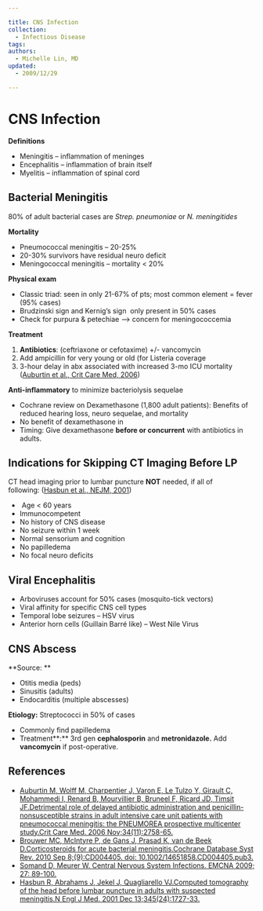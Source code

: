 ```yaml
---

title: CNS Infection
collection:
  - Infectious Disease
tags:
authors:
  - Michelle Lin, MD
updated:
  - 2009/12/29

---
```


# CNS Infection

**Definitions**

-   Meningitis – inflammation of meninges
-   Encephalitis – inflammation of brain itself 
-   Myelitis – inflammation of spinal cord

## Bacterial Meningitis

80% of adult bacterial cases are *Strep. pneumoniae* or *N. meningitides*

**Mortality**

-   Pneumococcal meningitis – 20-25%
-   20-30% survivors have residual neuro deficit 
-   Meningococcal meningitis – mortality &lt; 20%

**Physical exam**

-   <span class="aglmd-moreinfo ui-moreinfo" data-iid="53aa247bd35d3ae92e0019d1">Classic triad:</span> seen in only 21-67% of pts; most common element = fever (95% cases)
-   <span class="aglmd-moreinfo ui-moreinfo" data-iid="53aa247bd35d3ae92e0019d2">Brudzinski sign</span> and <span class="aglmd-moreinfo ui-moreinfo" data-iid="53aa247bd35d3ae92e0019d3">Kernig’s sign</span>  only present in 50% cases
-   Check for purpura & petechiae --&gt; concern for meningococcemia

**Treatment**
1.  **Antibiotics**: (ceftriaxone or cefotaxime) +/- vancomycin
2.  Add ampicillin for very young or old (for Listeria coverage
3.  3-hour delay in abx associated with increased 3-mo ICU mortality ([Auburtin et al., Crit Care Med, 2006](https://www.ncbi.nlm.nih.gov/pubmed/?term=11742046))

<!-- -->

**Anti-inflammatory** to minimize bacteriolysis sequelae

- Cochrane review on Dexamethasone (1,800 adult patients): Benefits of reduced hearing loss, neuro sequelae, and mortality
- No benefit of dexamethasone in 
- Timing: Give dexamethasone **before or concurrent** with antibiotics in adults.

## Indications for Skipping CT Imaging Before LP

CT head imaging prior to lumbar puncture **NOT** needed, if all of following: ([Hasbun et al., NEJM, 2001](https://www.ncbi.nlm.nih.gov/pubmed/?term=11742046))

-    Age &lt; 60 years
-   Immunocompetent
-   No history of CNS disease
-   No seizure within 1 week
-   Normal sensorium and cognition 
-   No papilledema
-   No focal neuro deficits

## Viral Encephalitis

-   Arboviruses account for 50% cases (mosquito-tick vectors) 
-   Viral affinity for specific CNS cell types
-   Temporal lobe seizures – HSV virus
-   Anterior horn cells (Guillain Barré like) – West Nile Virus

## CNS Abscess

**Source: **

-   Otitis media (peds)
-   Sinusitis (adults)
-   Endocarditis (multiple abscesses) 

**Etiology:** Streptococci in 50% of cases

-   Commonly find papilledema
-   Treatment**:** 3rd gen **cephalosporin** and **metronidazole.** Add **vancomycin** if post-operative.

## References

-   [Auburtin M, Wolff M, Charpentier J, Varon E, Le Tulzo Y, Girault C, Mohammedi I, Renard B, Mourvillier B, Bruneel F, Ricard JD, Timsit JF.Detrimental role of delayed antibiotic administration and penicillin-nonsusceptible strains in adult intensive care unit patients with pneumococcal meningitis: the PNEUMOREA prospective multicenter study.Crit Care Med. 2006 Nov;34(11):2758-65.](https://www.ncbi.nlm.nih.gov/pubmed/?term=11742046)
-   [Brouwer MC, McIntyre P, de Gans J, Prasad K, van de Beek D.Corticosteroids for acute bacterial meningitis.Cochrane Database Syst Rev. 2010 Sep 8;(9):CD004405. doi: 10.1002/14651858.CD004405.pub3.](https://www.ncbi.nlm.nih.gov/pubmed/20824838)
-   [Somand D, Meurer W. Central Nervous System Infections. EMCNA 2009; 27: 89-100.](https://www.ncbi.nlm.nih.gov/pubmed/?term=19218021)
-   [Hasbun R, Abrahams J, Jekel J, Quagliarello VJ.Computed tomography of the head before lumbar puncture in adults with suspected meningitis.N Engl J Med. 2001 Dec 13;345(24):1727-33.](https://www.ncbi.nlm.nih.gov/pubmed/?term=11742046)
